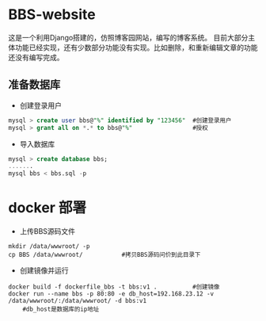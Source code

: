 # BBS-website
这是一个利用Django搭建的，仿照博客园网站，编写的博客系统。 
目前大部分主体功能已经实现，还有少数部分功能没有实现。比如删除，和重新编辑文章的功能还没有编写完成。


## 准备数据库

* 创建登录用户

```sql
mysql > create user bbs@"%" identified by "123456"	#创建登录用户
mysql > grant all on *.* to bbs@"%" 				#授权
```

* 导入数据库

```sql
mysql > create database bbs;
.......
mysql bbs < bbs.sql -p
```

# docker 部署

* 上传BBS源码文件

```shell
mkdir /data/wwwroot/ -p		
cp BBS /data/wwwroot/			#拷贝BBS源码问价到此目录下
```

* 创建镜像并运行

```shell
docker build -f dockerfile_bbs -t bbs:v1 .			#创建镜像
docker run --name bbs -p 80:80 -e db_host=192.168.23.12 -v /data/wwwroot/:/data/wwwroot/ -d bbs:v1
	#db_host是数据库的ip地址
```


